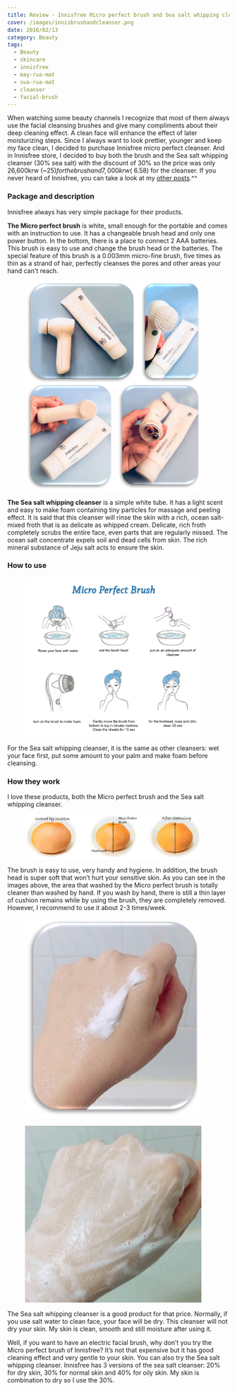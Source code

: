 ```yaml
---
title: Review - Innisfree Micro perfect brush and Sea salt whipping cleanser
cover: /images/innisbrushandcleanser.png
date: 2016/02/13
category: Beauty
tags:
  - Beauty
  - skincare
  - innisfree
  - may-rua-mat
  - sua-rua-mat
  - cleanser
  - facial-brush
---
```


When watching some beauty channels I recognize that most of them always use the facial cleansing brushes and give many compliments about their deep cleaning effect. A clean face will enhance the effect of later moisturizing steps. Since I always want to look prettier, younger and keep my face clean, I decided to purchase Innisfree micro perfect cleanser. And in Innisfree store, I decided to buy both the brush and the Sea salt whipping cleanser (30% sea salt) with the discount of 30% so the price was only 26,600krw (~$25) for the brush and 7,000krw (~$6.58) for the cleanser. If you never heard of Innisfree, you can take a look at my <a href="http://aquabubu.com/en/innisfree" target="_blank">other posts</a>.^^

### Package and description

Innisfree always has very simple package for their products.

**The Micro perfect brush** is white, small enough for the portable and comes with an instruction to use. It has a changeable brush head and only one power button. In the bottom, there is a place to connect 2 AAA batteries. This brush is easy to use and change the brush head or the batteries. The special feature of this brush is a 0.003mm micro-fine brush, five times as thin as a strand of hair, perfectly cleanses the pores and other areas your hand can't reach. 

<figure style="width: 400px" class="align-center">
  <img src="./brushandfoam.png" alt="">
  <figcaption></figcaption>
</figure>

**The Sea salt whipping cleanser** is a simple white tube. It has a light scent and easy to make foam containing tiny particles for massage and peeling effect. It is said that this cleanser will rinse the skin with a rich, ocean salt-mixed froth that is as delicate as whipped cream. Delicate, rich froth completely scrubs the entire face, even parts that are regularly missed. The ocean salt concentrate expels soil and dead cells from skin. The rich mineral substance of Jeju salt acts to ensure the skin.

### How to use

<figure style="width: 400px" class="align-center">
  <img src="./brushandfoam1.png" alt="">
  <figcaption></figcaption>
</figure>

For the Sea salt whipping cleanser, it is the same as other cleansers: wet your face first, put some amount to your palm and make foam before cleansing.

### How they work

I love these products, both the Micro perfect brush and the Sea salt whipping cleanser. 

<figure style="width: 400px" class="align-center">
  <img src="./brushandfoam4.png" alt="">
  <figcaption></figcaption>
</figure>

The brush is easy to use, very handy and hygiene. In addition, the brush head is super soft that won’t hurt your sensitive skin. As you can see in the images above, the area that washed by the Micro perfect brush is totally cleaner than washed by hand. If you wash by hand, there is still a thin layer of cushion remains while by using the brush, they are completely removed. However, I recommend to use it about 2-3 times/week.

<figure style="width: 400px" class="align-center">
  <img src="./brushandfoam5.png" alt="">
  <figcaption></figcaption>
</figure>

<figure style="width: 400px" class="align-center">
  <img src="./brushandfoam6.gif" alt="">
  <figcaption></figcaption>
</figure>

The Sea salt whipping cleanser is a good product for that price. Normally, if you use salt water to clean face, your face will be dry. This cleanser will not dry your skin. My skin is clean, smooth and still moisture after using it.  

Well, if you want to have an electric facial brush, why don’t you try the Micro perfect brush of Innisfree? It’s not that expensive but it has good cleaning effect and very gentle to your skin. You can also try the Sea salt whipping cleanser. Innisfree has 3 versions of the sea salt cleanser: 20% for dry skin, 30% for normal skin and 40% for oily skin. My skin is combination to dry so I use the 30%.

